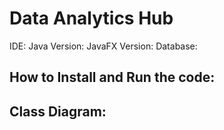 # Data Analytics Hub
IDE:
Java Version:
JavaFX Version:
Database:

## How to Install and Run the code:

## Class Diagram:
